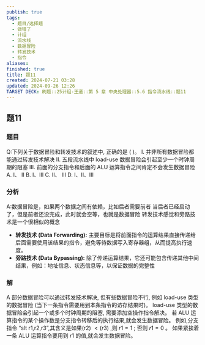 ```yaml
---
publish: true
tags:
  - 题目/选择题
  - 做错了
  - 计组
  - 流水线
  - 数据冒险
  - 转发技术
  - 指令
aliases: 
finished: true
title: 题11
created: 2024-07-21 03:28
updated: 2024-09-26 12:26
TARGET DECK: 刷题::25计组-王道::第 5 章 中央处理器::5.6 指令流水线::题11
---
```

## 题11
### 题目
Q:下列关于数据冒险和转发技术的叙述中, 正确的是 ( )。
I. 并非所有数据冒险都能通过转发技术解决
II. 五段流水线中 load-use 数据冒险会引起至少一个时钟周期的阻塞
III. 前面的分支指令和后面的 ALU 运算指令之间肯定不会发生数据冒险
A. I、 II 
B. I、III 
C. II、 III 
D. I、II、III
### 分析
A:数据冒险是，如果两个数据之间有依赖，比如后者需要前者
当后者已经启动了，但是前者还没完成，此时就会空等，也就是数据冒险
转发技术感觉和旁路技术是一个很相似的概念
- **转发技术 (Data Forwarding):** 主要目标是将前面指令的运算结果直接传递给后面需要使用该结果的指令，避免等待数据写入寄存器组，从而提高执行速度。
- **旁路技术 (Data Bypassing):** 除了传递运算结果，它还可能包含传递其他中间结果，例如：地址信息、状态信息等，以保证数据的完整性
### 解
A
部分数据冒险可以通过转发技术解决, 但有些数据冒险不行, 例如 load-use 类型的数据冒险 (当下一条指令需要用到本条指令的访存结果时)。
load-use 类型的数据冒险会引起一个或多个时钟周期的阻塞, 需要添加空操作指令解决。
若 ALU 运算指令的某个操作数是分支指令转移后的执行结果,就会发生数据冒险。
例如,分支指令 “slt r1,r2,r3”,其含义是如果(r2) $< ( {r3})$ ,则 $r1 = 1$ ;
否则 $r1 = 0$ 。
如果紧挨着一条 ALU 运算指令要用到 $r1$ 的值,就会发生数据冒险。


